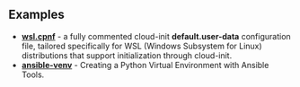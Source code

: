 ## Examples

- [**wsl.cpnf**](https://github.com/greengorych/wsl-configurations/tree/main/cloud-init/wsl-conf) - a fully commented cloud-init **default.user-data** configuration file, tailored specifically for WSL (Windows Subsystem for Linux) distributions that support initialization through cloud-init.
- [**ansible-venv**](https://github.com/greengorych/wsl-configurations/tree/main/cloud-init/ansible-venv) - Creating a Python Virtual Environment with Ansible Tools.